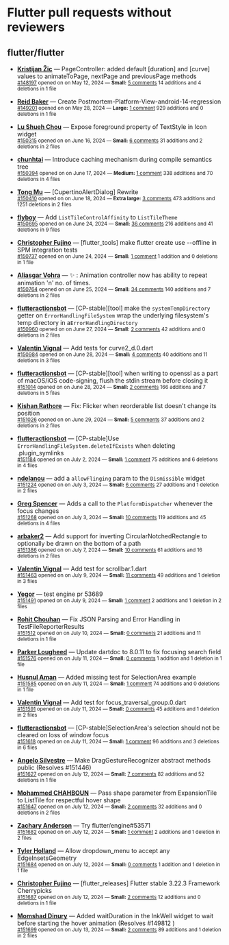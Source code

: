 # Flutter pull requests without reviewers

## flutter/flutter

* **[Kristijan Žic](https://github.com/KristijanZic)** &mdash; PageController: added default [duration] and [curve] values to animateToPage, nextPage and previousPage methods<br />
    <sub>[#148197](https://github.com/flutter/flutter/pull/148197) opened on on May 12, 2024 &mdash; **Small:** [5 comments](https://github.com/flutter/flutter/pull/148197) 14 additions and 4 deletions in 1 file</sub><br />

* **[Reid Baker](https://github.com/reidbaker)** &mdash; Create Postmortem-Platform-View-android-14-regression<br />
    <sub>[#149201](https://github.com/flutter/flutter/pull/149201) opened on on May 28, 2024 &mdash; **Large:** [1 comment](https://github.com/flutter/flutter/pull/149201) 929 additions and 0 deletions in 1 file</sub><br />

* **[Lu Shueh Chou](https://github.com/evan361425)** &mdash; Expose foreground property of TextStyle in Icon widget<br />
    <sub>[#150315](https://github.com/flutter/flutter/pull/150315) opened on on June 16, 2024 &mdash; **Small:** [6 comments](https://github.com/flutter/flutter/pull/150315) 31 additions and 2 deletions in 2 files</sub><br />

* **[chunhtai](https://github.com/chunhtai)** &mdash; Introduce caching mechanism during compile semantics tree<br />
    <sub>[#150394](https://github.com/flutter/flutter/pull/150394) opened on on June 17, 2024 &mdash; **Medium:** [1 comment](https://github.com/flutter/flutter/pull/150394) 338 additions and 70 deletions in 4 files</sub><br />

* **[Tong Mu](https://github.com/dkwingsmt)** &mdash; [CupertinoAlertDialog] Rewrite<br />
    <sub>[#150410](https://github.com/flutter/flutter/pull/150410) opened on on June 18, 2024 &mdash; **Extra large:** [3 comments](https://github.com/flutter/flutter/pull/150410) 473 additions and 1251 deletions in 2 files</sub><br />

* **[flyboy](https://github.com/hello-coder-xu)** &mdash; Add `ListTileControlAffinity` to `ListTileTheme`<br />
    <sub>[#150695](https://github.com/flutter/flutter/pull/150695) opened on on June 24, 2024 &mdash; **Small:** [36 comments](https://github.com/flutter/flutter/pull/150695) 216 additions and 41 deletions in 9 files</sub><br />

* **[Christopher Fujino](https://github.com/christopherfujino)** &mdash; [flutter_tools] make flutter create use --offline in SPM integration tests<br />
    <sub>[#150737](https://github.com/flutter/flutter/pull/150737) opened on on June 24, 2024 &mdash; **Small:** [1 comment](https://github.com/flutter/flutter/pull/150737) 1 addition and 0 deletions in 1 file</sub><br />

* **[Aliasgar Vohra](https://github.com/aliasgar4558)** &mdash; ✨ : Animation controller now has ability to repeat animation 'n' no. of times.<br />
    <sub>[#150764](https://github.com/flutter/flutter/pull/150764) opened on on June 25, 2024 &mdash; **Small:** [34 comments](https://github.com/flutter/flutter/pull/150764) 140 additions and 7 deletions in 2 files</sub><br />

* **[flutteractionsbot](https://github.com/flutteractionsbot)** &mdash; [CP-stable][tool] make the `systemTempDirectory` getter on `ErrorHandlingFileSystem` wrap the underlying filesystem's temp directory in a`ErrorHandlingDirectory`<br />
    <sub>[#150960](https://github.com/flutter/flutter/pull/150960) opened on on June 27, 2024 &mdash; **Small:** [2 comments](https://github.com/flutter/flutter/pull/150960) 42 additions and 0 deletions in 2 files</sub><br />

* **[Valentin Vignal](https://github.com/ValentinVignal)** &mdash; Add tests for curve2_d.0.dart<br />
    <sub>[#150984](https://github.com/flutter/flutter/pull/150984) opened on on June 28, 2024 &mdash; **Small:** [4 comments](https://github.com/flutter/flutter/pull/150984) 40 additions and 11 deletions in 3 files</sub><br />

* **[flutteractionsbot](https://github.com/flutteractionsbot)** &mdash; [CP-stable][tool] when writing to openssl as a part of macOS/iOS code-signing, flush the stdin stream before closing it<br />
    <sub>[#151014](https://github.com/flutter/flutter/pull/151014) opened on on June 28, 2024 &mdash; **Small:** [2 comments](https://github.com/flutter/flutter/pull/151014) 166 additions and 7 deletions in 5 files</sub><br />

* **[Kishan Rathore](https://github.com/rkishan516)** &mdash; Fix: Flicker when reorderable list doesn't change its position<br />
    <sub>[#151026](https://github.com/flutter/flutter/pull/151026) opened on on June 29, 2024 &mdash; **Small:** [5 comments](https://github.com/flutter/flutter/pull/151026) 37 additions and 2 deletions in 2 files</sub><br />

* **[flutteractionsbot](https://github.com/flutteractionsbot)** &mdash; [CP-stable]Use `ErrorHandlingFileSystem.deleteIfExists` when deleting .plugin_symlinks<br />
    <sub>[#151184](https://github.com/flutter/flutter/pull/151184) opened on on July 2, 2024 &mdash; **Small:** [1 comment](https://github.com/flutter/flutter/pull/151184) 75 additions and 6 deletions in 4 files</sub><br />

* **[ndelanou](https://github.com/ndelanou)** &mdash; add a `allowFlinging` param to the `Dismissible` widget<br />
    <sub>[#151224](https://github.com/flutter/flutter/pull/151224) opened on on July 3, 2024 &mdash; **Small:** [6 comments](https://github.com/flutter/flutter/pull/151224) 27 additions and 1 deletion in 2 files</sub><br />

* **[Greg Spencer](https://github.com/gspencergoog)** &mdash; Adds a call to the `PlatformDispatcher` whenever the focus changes<br />
    <sub>[#151268](https://github.com/flutter/flutter/pull/151268) opened on on July 3, 2024 &mdash; **Small:** [10 comments](https://github.com/flutter/flutter/pull/151268) 119 additions and 45 deletions in 4 files</sub><br />

* **[arbaker2](https://github.com/arbaker2)** &mdash; Add support for inverting CircularNotchedRectangle to optionally be drawn on the bottom of a path<br />
    <sub>[#151386](https://github.com/flutter/flutter/pull/151386) opened on on July 7, 2024 &mdash; **Small:** [10 comments](https://github.com/flutter/flutter/pull/151386) 61 additions and 16 deletions in 2 files</sub><br />

* **[Valentin Vignal](https://github.com/ValentinVignal)** &mdash; Add test for scrollbar.1.dart<br />
    <sub>[#151463](https://github.com/flutter/flutter/pull/151463) opened on on July 9, 2024 &mdash; **Small:** [11 comments](https://github.com/flutter/flutter/pull/151463) 49 additions and 1 deletion in 3 files</sub><br />

* **[Yegor](https://github.com/yjbanov)** &mdash; test engine pr 53689<br />
    <sub>[#151491](https://github.com/flutter/flutter/pull/151491) opened on on July 9, 2024 &mdash; **Small:** [1 comment](https://github.com/flutter/flutter/pull/151491) 2 additions and 1 deletion in 2 files</sub><br />

* **[Rohit Chouhan](https://github.com/rohit-chouhan)** &mdash; Fix JSON Parsing and Error Handling in TestFileReporterResults<br />
    <sub>[#151512](https://github.com/flutter/flutter/pull/151512) opened on on July 10, 2024 &mdash; **Small:** [0 comments](https://github.com/flutter/flutter/pull/151512) 21 additions and 11 deletions in 1 file</sub><br />

* **[Parker Lougheed](https://github.com/parlough)** &mdash; Update dartdoc to 8.0.11 to fix focusing search field<br />
    <sub>[#151576](https://github.com/flutter/flutter/pull/151576) opened on on July 11, 2024 &mdash; **Small:** [0 comments](https://github.com/flutter/flutter/pull/151576) 1 addition and 1 deletion in 1 file</sub><br />

* **[Husnul Aman](https://github.com/iam-amanxz)** &mdash; Added missing test for SelectionArea example<br />
    <sub>[#151585](https://github.com/flutter/flutter/pull/151585) opened on on July 11, 2024 &mdash; **Small:** [1 comment](https://github.com/flutter/flutter/pull/151585) 74 additions and 0 deletions in 1 file</sub><br />

* **[Valentin Vignal](https://github.com/ValentinVignal)** &mdash; Add test for focus_traversal_group.0.dart<br />
    <sub>[#151591](https://github.com/flutter/flutter/pull/151591) opened on on July 11, 2024 &mdash; **Small:** [0 comments](https://github.com/flutter/flutter/pull/151591) 45 additions and 1 deletion in 2 files</sub><br />

* **[flutteractionsbot](https://github.com/flutteractionsbot)** &mdash; [CP-stable]SelectionArea's selection should not be cleared on loss of window focus<br />
    <sub>[#151618](https://github.com/flutter/flutter/pull/151618) opened on on July 11, 2024 &mdash; **Small:** [1 comment](https://github.com/flutter/flutter/pull/151618) 96 additions and 3 deletions in 6 files</sub><br />

* **[Angelo Silvestre](https://github.com/angelosilvestre)** &mdash; Make DragGestureRecognizer abstract methods public (Resolves #151446)<br />
    <sub>[#151627](https://github.com/flutter/flutter/pull/151627) opened on on July 12, 2024 &mdash; **Small:** [7 comments](https://github.com/flutter/flutter/pull/151627) 82 additions and 52 deletions in 1 file</sub><br />

* **[Mohammed  CHAHBOUN](https://github.com/M97Chahboun)** &mdash; Pass shape parameter from ExpansionTile to ListTile for respectful hover shape<br />
    <sub>[#151647](https://github.com/flutter/flutter/pull/151647) opened on on July 12, 2024 &mdash; **Small:** [2 comments](https://github.com/flutter/flutter/pull/151647) 32 additions and 0 deletions in 2 files</sub><br />

* **[Zachary Anderson](https://github.com/zanderso)** &mdash; Try flutter/engine#53571<br />
    <sub>[#151682](https://github.com/flutter/flutter/pull/151682) opened on on July 12, 2024 &mdash; **Small:** [1 comment](https://github.com/flutter/flutter/pull/151682) 2 additions and 1 deletion in 2 files</sub><br />

* **[Tyler Holland](https://github.com/TytaniumDev)** &mdash; Allow dropdown_menu to accept any EdgeInsetsGeometry<br />
    <sub>[#151684](https://github.com/flutter/flutter/pull/151684) opened on on July 12, 2024 &mdash; **Small:** [0 comments](https://github.com/flutter/flutter/pull/151684) 1 addition and 1 deletion in 1 file</sub><br />

* **[Christopher Fujino](https://github.com/christopherfujino)** &mdash; [flutter_releases] Flutter stable 3.22.3 Framework Cherrypicks<br />
    <sub>[#151687](https://github.com/flutter/flutter/pull/151687) opened on on July 12, 2024 &mdash; **Small:** [2 comments](https://github.com/flutter/flutter/pull/151687) 12 additions and 0 deletions in 1 file</sub><br />

* **[Momshad Dinury](https://github.com/momshaddinury)** &mdash; Added waitDuration in the InkWell widget to wait before starting the hover animation (Resolves #149812 )<br />
    <sub>[#151699](https://github.com/flutter/flutter/pull/151699) opened on on July 13, 2024 &mdash; **Small:** [2 comments](https://github.com/flutter/flutter/pull/151699) 89 additions and 1 deletion in 2 files</sub><br />

